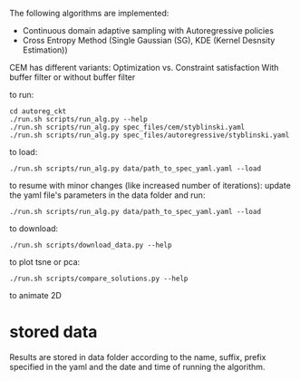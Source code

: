 
The following algorithms are implemented:

* Continuous domain adaptive sampling with Autoregressive policies
* Cross Entropy Method (Single Gaussian (SG), KDE (Kernel Desnsity Estimation))

CEM has different variants:
Optimization vs. Constraint satisfaction
With buffer filter or without buffer filter

to run:

```
cd autoreg_ckt
./run.sh scripts/run_alg.py --help
./run.sh scripts/run_alg.py spec_files/cem/styblinski.yaml
./run.sh scripts/run_alg.py spec_files/autoregressive/styblinski.yaml
```

to load:
```
./run.sh scripts/run_alg.py data/path_to_spec_yaml.yaml --load
```

to resume with minor changes (like increased number of iterations):
update the yaml file's parameters in the data folder and run:
```
./run.sh scripts/run_alg.py data/path_to_spec_yaml.yaml --load
```

to download:
```
./run.sh scripts/download_data.py --help
```

to plot tsne or pca:
```
./run.sh scripts/compare_solutions.py --help
```

to animate 2D 

# stored data
Results are stored in data folder according to the name, suffix, prefix specified in the yaml and 
the date and time of running the algorithm.

